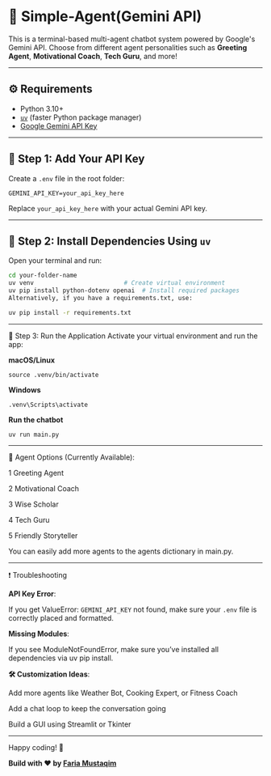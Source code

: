 # 🤖 Simple-Agent(Gemini API)

This is a terminal-based multi-agent chatbot system powered by Google's Gemini API. Choose from different agent personalities such as **Greeting Agent**, **Motivational Coach**, **Tech Guru**, and more!

---
## ⚙️ Requirements

- Python 3.10+
- [`uv`](https://github.com/astral-sh/uv) (faster Python package manager)
- [Google Gemini API Key](https://makersuite.google.com/app/apikey)

---

## 🔐 Step 1: Add Your API Key

Create a `.env` file in the root folder:

```
GEMINI_API_KEY=your_api_key_here
```
Replace `your_api_key_here` with your actual Gemini API key.

---

## 🧪 Step 2: Install Dependencies Using `uv`

Open your terminal and run:

```bash
cd your-folder-name
uv venv                         # Create virtual environment
uv pip install python-dotenv openai  # Install required packages
Alternatively, if you have a requirements.txt, use:

uv pip install -r requirements.txt
```

---

🚀 Step 3: Run the Application
Activate your virtual environment and run the app:

**macOS/Linux**

`source .venv/bin/activate`

**Windows**

`.venv\Scripts\activate`

**Run the chatbot**

`uv run main.py`

---

🧠 Agent Options (Currently Available):

1	Greeting Agent

2	Motivational Coach

3	Wise Scholar

4	Tech Guru

5	Friendly Storyteller

You can easily add more agents to the agents dictionary in main.py.

---

❗ Troubleshooting

**API Key Error**:

If you get ValueError: `GEMINI_API_KEY` not found, make sure your `.env` file is correctly placed and formatted.

**Missing Modules**:

If you see ModuleNotFoundError, make sure you’ve installed all dependencies via uv pip install.

**🛠️ Customization Ideas**:

Add more agents like Weather Bot, Cooking Expert, or Fitness Coach

Add a chat loop to keep the conversation going

Build a GUI using Streamlit or Tkinter

---

Happy coding! 🎉

**Build with ❤ by [Faria Mustaqim](https://github.com/Zaibunis)**
